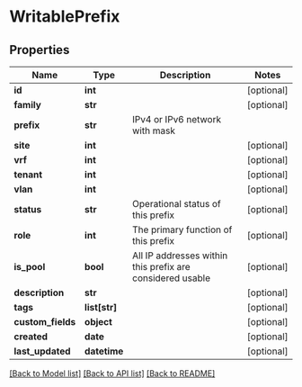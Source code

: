 # WritablePrefix

## Properties
Name | Type | Description | Notes
------------ | ------------- | ------------- | -------------
**id** | **int** |  | [optional] 
**family** | **str** |  | [optional] 
**prefix** | **str** | IPv4 or IPv6 network with mask | 
**site** | **int** |  | [optional] 
**vrf** | **int** |  | [optional] 
**tenant** | **int** |  | [optional] 
**vlan** | **int** |  | [optional] 
**status** | **str** | Operational status of this prefix | [optional] 
**role** | **int** | The primary function of this prefix | [optional] 
**is_pool** | **bool** | All IP addresses within this prefix are considered usable | [optional] 
**description** | **str** |  | [optional] 
**tags** | **list[str]** |  | [optional] 
**custom_fields** | **object** |  | [optional] 
**created** | **date** |  | [optional] 
**last_updated** | **datetime** |  | [optional] 

[[Back to Model list]](../README.md#documentation-for-models) [[Back to API list]](../README.md#documentation-for-api-endpoints) [[Back to README]](../README.md)


